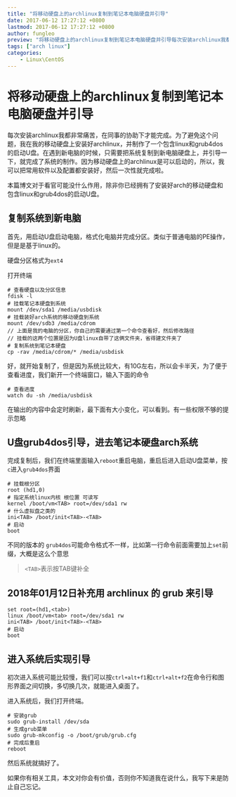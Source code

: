 ```yaml
---
title: "将移动硬盘上的archlinux复制到笔记本电脑硬盘并引导"
date: 2017-06-12 17:27:12 +0800
lastmod: 2017-06-12 17:27:12 +0800
author: fungleo
preview: "将移动硬盘上的archlinux复制到笔记本电脑硬盘并引导每次安装archlinux我都非常痛苦，在同事的协助下才能完成。为了避免这个问题，我在我的移动硬盘上安装好archlinux，并制作了一个包含linux和grub4dos的启动U盘。在遇到新电脑的时候，只需要把系统复制到新电脑硬盘上，并引导一下，就完成了系统的制作。因为移动硬盘上的archlinux是可以启动的，所以，我可以把常用软件以"
tags: ["arch linux"]
categories:
    - Linux\CentOS
---
```


# 将移动硬盘上的archlinux复制到笔记本电脑硬盘并引导

每次安装archlinux我都非常痛苦，在同事的协助下才能完成。为了避免这个问题，我在我的移动硬盘上安装好archlinux，并制作了一个包含linux和grub4dos的启动U盘。在遇到新电脑的时候，只需要把系统复制到新电脑硬盘上，并引导一下，就完成了系统的制作。因为移动硬盘上的archlinux是可以启动的，所以，我可以把常用软件以及配置都安装好，然后一次性就完成啦。

本篇博文对于看官可能没什么作用，除非你已经拥有了安装好arch的移动硬盘和包含linux和grub4dos的启动U盘。

## 复制系统到新电脑

首先，用启动U盘启动电脑，格式化电脑并完成分区。类似于普通电脑的PE操作，但是是基于linux的。

硬盘分区格式为`ext4`

打开终端

```#
# 查看硬盘以及分区信息
fdisk -l
# 挂载笔记本硬盘到系统
mount /dev/sda1 /media/usbdisk
# 挂载装好arch系统的移动硬盘到系统
mount /dev/sdb3 /media/cdrom
// 上面是我的电脑的分区，你自己的需要通过第一个命令查看好，然后修改路径
// 挂载的这两个位置是因为U盘linux自带了这俩文件夹，省得建文件夹了
# 复制系统到笔记本硬盘
cp -rav /media/cdrom/* /media/usbdisk
```
好，就开始复制了，但是因为系统比较大，有10G左右，所以会卡半天，为了便于查看进度，我们新开一个终端窗口，输入下面的命令
```#
# 查看进度
watch du -sh /media/usbdisk
```
在输出的内容中会定时刷新，最下面有大小变化，可以看到。有一些权限不够的提示忽略

## U盘grub4dos引导，进去笔记本硬盘arch系统

完成复制后，我们在终端里面输入`reboot`重启电脑，重启后进入启动U盘菜单，按`c`进入`grub4dos`界面

```#
# 挂载根分区
root (hd1,0)
# 指定系统linux内核 根位置 可读写
kernel /boot/vm<TAB> root=/dev/sda1 rw
# 什么虚拟盘之类的
ini<TAB> /boot/init<TAB>-<TAB>
# 启动
boot
```

不同的版本的 `grub4dos`可能命令格式不一样，比如第一行命令前面需要加上`set`前缀，大概是这么个意思
> `<TAB>`表示按TAB键补全

## 2018年01月12日补充用 archlinux 的 grub 来引导

```#
set root=(hd1,<tab>)
linux /boot/vm<tab> root=/dev/sda1 rw
ini<TAB> /boot/init<TAB>-<TAB>
# 启动
boot
```

## 进入系统后实现引导

初次进入系统可能比较慢，我们可以按`ctrl+alt+f1`和`ctrl+alt+f2`在命令行和图形界面之间切换，多切换几次，就能进入桌面了。

进入系统后，我们打开终端。

```#
# 安装grub
sudo grub-install /dev/sda
# 生成grub菜单
sudo grub-mkconfig -o /boot/grub/grub.cfg
# 完成后重启
reboot
```

然后系统就搞好了。

如果你有相关工具，本文对你会有价值，否则你不知道我在说什么，我写下来是防止自己忘记。

